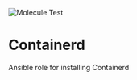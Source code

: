 ![Molecule Test](https://github.com/Protopopys/containerd/workflows/Molecule%20Test/badge.svg)

# Containerd
Ansible role for installing Containerd

